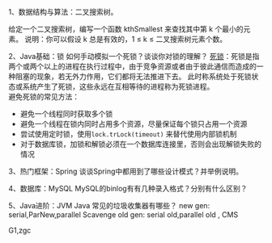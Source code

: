 1、数据结构与算法：二叉搜索树。

给定一个二叉搜索树，编写一个函数 kthSmallest 来查找其中第 k 个最小的元素。
说明：你可以假设 k 总是有效的，1 ≤ k ≤ 二叉搜索树元素个数。


2、Java基础：锁
如何手动模拟一个死锁？谈谈你对锁的理解？
[死锁](https://baike.baidu.com/item/%E6%AD%BB%E9%94%81)：死锁是指两个或两个以上的进程在执行过程中，由于竞争资源或者由于彼此通信而造成的一种阻塞的现象，若无外力作用，它们都将无法推进下去。
此时称系统处于死锁状态或系统产生了死锁，这些永远在互相等待的进程称为死锁进程。  
避免死锁的常见方法：
   - 避免一个线程同时获取多个锁
   - 避免一个线程在锁内同时占用多个资源，尽量保证每个锁只占用一个资源
   - 尝试使用定时锁，使用```lock.trLock(timeout)``` 来替代使用内部锁机制
   - 对于数据库锁，加锁和解锁必须在一个数据库连接里，否则会出现解锁失败的情况


3、热门框架：Spring
谈谈Spring中都用到了哪些设计模式？并举例说明。


4、数据库：MySQL
MySQL的binlog有有几种录入格式？分别有什么区别？



5、Java进阶：JVM
Java 常见的垃圾收集器有哪些？
new gen: 
	serial,ParNew,parallel Scavenge 
old gen:
	serial old,parallel old , CMS 	

G1,zgc